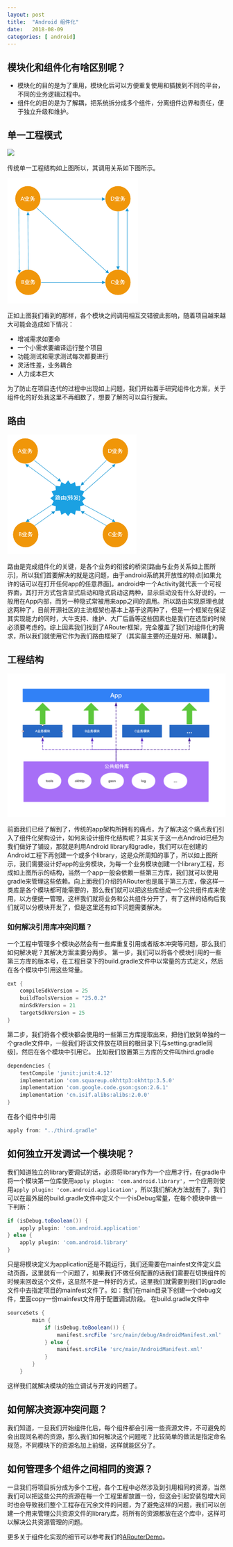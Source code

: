 ```yaml
---
layout: post
title:  "Android 组件化"
date:   2018-08-09
categories: [ android]
---
```



## 模块化和组件化有啥区别呢？
- 模块化的目的是为了重用，模块化后可以方便重复使用和插拨到不同的平台，不同的业务逻辑过程中。
- 组件化的目的是为了解耦，把系统拆分成多个组件，分离组件边界和责任，便于独立升级和维护。

## 单一工程模式

![](/static/img/posts/WX20180807-112040@2x.png)

传统单一工程结构如上图所以，其调用关系如下图所示。

![](/static/img/posts/20170522210912111.png)

正如上图我们看到的那样，各个模块之间调用相互交错彼此影响，随着项目越来越大可能会造成如下情况：

- 增减需求如要命
- 一个小需求要编译运行整个项目
- 功能测试和需求测试每次都要进行
- 灵活性差，业务耦合
- 人力成本巨大

为了防止在项目迭代的过程中出现如上问题，我们开始着手研究组件化方案，关于组件化的好处我这里不再细数了，想要了解的可以自行搜索。

## 路由

![](/static/img/posts/20170522212705133.png)

路由是完成组件化的关键，是各个业务的衔接的桥梁[路由与业务关系如上图所示]，所以我们首要解决的就是这问题，由于android系统其开放性的特点[如果允许的话可以在打开任何app的任意界面]。android中一个Activity就代表一个可视界面，其打开方式包含显式启动和隐式启动这两种，显示启动没有什么好说的，一般用在App内部，而另一种隐式常被用来app之间的调用。所以路由实现原理也就这两种了，目前开源社区的主流框架也基本上基于这两种了，但是一个框架在保证其实现能力的同时，大牛支持、维护、大厂后盾等这些因素也是我们在选型的时候必须要考虑的。综上因素我们找到了ARouter框架，完全覆盖了我们对组件化的需求，所以我们就使用它作为我们路由框架了（其实最主要的还是好用、解耦🍻）。

## 工程结构

![](/static/img/posts/2018-08-02-17-04-37.png)

前面我们已经了解到了，传统的app架构所拥有的痛点，为了解决这个痛点我们引入了组件化架构设计，如何来设计组件化结构呢？其实关于这一点Android已经为我们做好了铺设，那就是利用Android library和gradle，我们可以在创建的Android工程下再创建一个或多个library，这是众所周知的事了，所以如上图所示，我们需要设计好app的业务模块，为每一个业务模块创建一个library工程，形成如上图所示的结构，当然一个app一般会依赖一些第三方库，我们就可以使用gradle来管理这些依赖。向上面我们介绍的ARouter也是属于第三方库，像这样一类库是各个模块都可能需要的，那么我们就可以把这些库组成一个公共组件库来使用，以方便统一管理，这样我们就将业务和公共组件分开了，有了这样的结构后我们就可以分模块开发了，但是这里还有如下问题需要解决。

### 如何解决引用库冲突问题？

一个工程中管理多个模块必然会有一些库重复引用或者版本冲突等问题，那么我们如何解决呢？其解决方案主要分两步。
第一步，我们可以将各个模块引用的一些第三方库的版本号，在工程目录下的build.gradle文件中以常量的方式定义，然后在各个模块中引用这些常量。

```Groovy
ext {
    compileSdkVersion = 25
    buildToolsVersion = "25.0.2"
    minSdkVersion = 21
    targetSdkVersion = 25
}
```

第二步，我们将各个模块都会使用的一些第三方库提取出来，把他们放到单独的一个gradle文件中，一般我们将该文件放在项目的根目录下[与setting.gradle同级]，然后在各个模块中引用它。
比如我们放置第三方库的文件叫third.gradle

```Groovy
dependencies {
    testCompile 'junit:junit:4.12'
    implementation 'com.squareup.okhttp3:okhttp:3.5.0'
    implementation 'com.google.code.gson:gson:2.6.1'
    implementation 'cn.isif.alibs:alibs:2.0.0'
}
```

在各个组件中引用

```groovy
apply from: "../third.gradle"
```

## 如何独立开发调试一个模块呢？

我们知道独立的library要调试的话，必须将library作为一个应用才行，在gradle中将一个模块第一位库使用`apply plugin: 'com.android.library'`，一个应用则使用`apply plugin: 'com.android.application'`，所以我们解决方法就有了，我们可以在最外层的build.gradle文件中定义个一个isDebug常量，在每个模块中做一下判断：
```groovy
if (isDebug.toBoolean()) {
    apply plugin: 'com.android.application'
} else {
    apply plugin: 'com.android.library'
}
```

只是将模块定义为application还是不能运行，我们还需要在mainfest文件定义启动页面，这里就有一个问题了，如果我们不做任何配置的话我们需要在切换组件的时候来回改这个文件，这显然不是一种好的方式，这里我们就需要到我们的gradle文件中去指定项目的mainfest文件了。如：我们在main目录下创建一个debug文件，里面copy一份mainfest文件用于配置调试阶段。
在build.gradle文件中

```groovy
sourceSets {
        main {
            if (isDebug.toBoolean()) {
                manifest.srcFile 'src/main/debug/AndroidManifest.xml'
            } else {
                manifest.srcFile 'src/main/AndroidManifest.xml'
            }
        }
    }
```

这样我们就解决模块的独立调试与开发的问题了。

## 如何解决资源冲突问题？

我们知道，一旦我们开始组件化后，每个组件都会引用一些资源文件，不可避免的会出现同名称的资源，那么我们如何解决这个问题呢？比较简单的做法是指定命名规范，不同模块下的资源名加上前缀，这样就能区分了。

## 如何管理多个组件之间相同的资源？

一旦我们将项目拆分成为多个工程，各个工程中必然涉及到引用相同的资源，当然我们可以把这些公共的资源在每一个工程里都放置一份，但这会引起安装包增大同时也会导致我们整个工程存在冗余文件的问题，为了避免这样的问题，我们可以创建一个用来管理公共资源文件的library库，将所有的资源都放在这个库中，这样可以解决公共资源管理的问题。


更多关于组件化实现的细节可以参考我们的[ARouterDemo](https://github.com/uncle404/ArouterDemo)。





